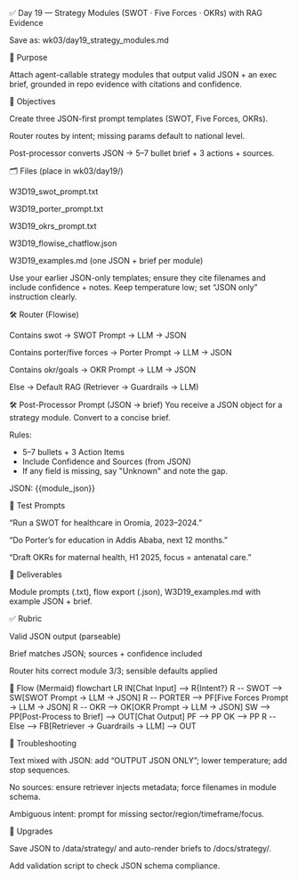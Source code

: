 ✅ Day 19 — Strategy Modules (SWOT · Five Forces · OKRs) with RAG Evidence

Save as: wk03/day19_strategy_modules.md

🎯 Purpose

Attach agent-callable strategy modules that output valid JSON + an exec brief, grounded in repo evidence with citations and confidence.

📌 Objectives

Create three JSON-first prompt templates (SWOT, Five Forces, OKRs).

Router routes by intent; missing params default to national level.

Post-processor converts JSON → 5–7 bullet brief + 3 actions + sources.

🗂 Files (place in wk03/day19/)

W3D19_swot_prompt.txt

W3D19_porter_prompt.txt

W3D19_okrs_prompt.txt

W3D19_flowise_chatflow.json

W3D19_examples.md (one JSON + brief per module)

Use your earlier JSON-only templates; ensure they cite filenames and include confidence + notes. Keep temperature low; set “JSON only” instruction clearly.

🛠 Router (Flowise)

Contains swot → SWOT Prompt → LLM → JSON

Contains porter/five forces → Porter Prompt → LLM → JSON

Contains okr/goals → OKR Prompt → LLM → JSON

Else → Default RAG (Retriever → Guardrails → LLM)

🛠 Post-Processor Prompt (JSON → brief)
You receive a JSON object for a strategy module. Convert to a concise brief.

Rules:
- 5–7 bullets + 3 Action Items
- Include Confidence and Sources (from JSON)
- If any field is missing, say "Unknown" and note the gap.

JSON:
{{module_json}}

🧪 Test Prompts

“Run a SWOT for healthcare in Oromia, 2023–2024.”

“Do Porter’s for education in Addis Ababa, next 12 months.”

“Draft OKRs for maternal health, H1 2025, focus = antenatal care.”

📂 Deliverables

Module prompts (.txt), flow export (.json), W3D19_examples.md with example JSON + brief.

✅ Rubric

Valid JSON output (parseable)

Brief matches JSON; sources + confidence included

Router hits correct module 3/3; sensible defaults applied

🧭 Flow (Mermaid)
flowchart LR
  IN[Chat Input] --> R{Intent?}
  R -- SWOT --> SW[SWOT Prompt -> LLM -> JSON]
  R -- PORTER --> PF[Five Forces Prompt -> LLM -> JSON]
  R -- OKR --> OK[OKR Prompt -> LLM -> JSON]
  SW --> PP[Post-Process to Brief] --> OUT[Chat Output]
  PF --> PP
  OK --> PP
  R -- Else --> FB[Retriever -> Guardrails -> LLM] --> OUT

🧰 Troubleshooting

Text mixed with JSON: add “OUTPUT JSON ONLY”; lower temperature; add stop sequences.

No sources: ensure retriever injects metadata; force filenames in module schema.

Ambiguous intent: prompt for missing sector/region/timeframe/focus.

🔮 Upgrades

Save JSON to /data/strategy/ and auto-render briefs to /docs/strategy/.

Add validation script to check JSON schema compliance.


